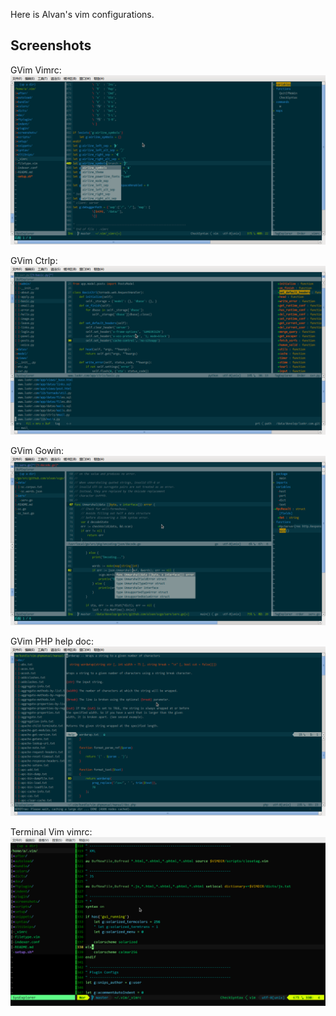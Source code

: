 Here is Alvan's vim configurations.

Screenshots
-----------

GVim Vimrc:
![vimrc.png](/screenshots/20140720/vimrc.png)

GVim Ctrlp:
![ctrlp.png](/screenshots/20140720/ctrlp.png)

GVim Gowin:
![gowin.png](/screenshots/20140720/gowin.png)

GVim PHP help doc:
![doc.png](/screenshots/20140723/doc.png)

Terminal Vim vimrc:
![vimrc.terminal.png](/screenshots/20140720/vimrc.terminal.png)
